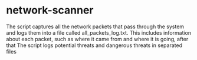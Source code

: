 # network-scanner
The script captures all the network packets that pass through the system and logs them into a file called all_packets_log.txt. This includes information about each packet, such as where it came from and where it is going, after that The script logs potential threats and dangerous threats in separated files

